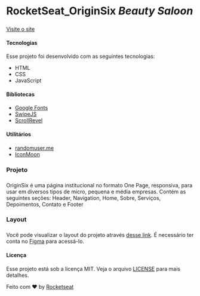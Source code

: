 # RocketSeat_OriginSix _Beauty Saloon_ <h3>

[Visite o site](https://dhenimoura.github.io/RocketSeat_Origin/)
 
#### Tecnologias <h4>
Esse projeto foi desenvolvido com as seguintes tecnologias:
- HTML
- CSS
- JavaScript
 
 #### Bibliotecas <h4>
- [Google Fonts](https://fonts.google.com/)
- [SwipeJS](https://github.com/nolimits4web/Swiper)
- [ScrollRevel](https://scrollrevealjs.org/)
 
 #### Utilitários <h4>
- [randomuser.me](https://randomuser.me/photos)
- [IconMoon](https://icomoon.io/app/#/select)
 
 ### Projeto <h3>
OriginSix é uma página institucional no formato One Page, responsiva, para usar em diversos tipos de micro, pequena e média empresas. Contém as seguintes seções: Header, Navigation, Home, Sobre, Serviços, Depoimentos, Contato e Footer
 <br/>
 
 ### Layout <h3>
Você pode visualizar o layout do projeto através [desse link](https://www.figma.com/community/file/1009807319507822993). É necessário ter conta no [Figma](https://www.figma.com/) para acessá-lo.
 
#### Licença <h4>
Esse projeto está sob a licença MIT. Veja o arquivo [LICENSE](https://github.com/DheniMoura/RocketSeat_Origin/blob/main/LICENSE) para mais detalhes. 
 
 Feito com :hearts: by [Rocketseat](https://www.rocketseat.com.br/)
